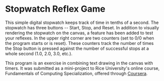 # Stopwatch Reflex Game

This simple digital stopwatch keeps track of time in tenths of a second. The stopwatch has three buttons -- Start, Stop, and Reset. In addition to visually rendering the stopwatch on the canvas, a feature has been added to test your reflexes. In the upper right corner are two counters (set to 0/0 when the program starts or is reset). These counters track the number of times the Stop button is pressed against the number of successful stops at a whole second (1.0, 2.0, 3.0, etc.).


This program is an exercise in combining text drawing in the canvas with timers. It was submitted as a mini-project to Rice University's online course, Fundamentals of Computing Specialization, offered through [Coursera](https://www.coursera.org/specializations/fundamentalscomputing2).